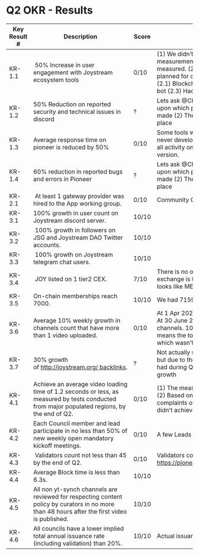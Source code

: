 # Q2 OKR - Results

| Key Result # | Description | Score | Comment |
| --- | --- | --- | --- |
| KR-1.1 |  50% Increase in user engagement with Joystream ecosystem tools | 0/10 | (1) We didn’t implement tools to automate the measurement and it's not clear what should be measured. (2) Some ecosystem tools were planned for development but never developed: (2.1) Blockchain Explorer (2.2) Validator payout bot (2.3) Hackathon   |
| KR-1.2  | 50% Reduction on reported security and technical issues in discord | ? | Lets ask @Chaos. Comment: (1) It’s not clear upon which period the comparison should be made (2) The actual measurement didn’t take place |
| KR-1.3  | Average response time on pioneer is reduced by 50% | 0/10 | Some tools were planned for development but never developed (1) Email notifications to track all activity on Pioneer. (2) Pioneer mobile version.  |
| KR-1.4  | 60% reduction in reported bugs and errors in Pioneer | ? | Lets ask @Chaos. Comment: (1) It’s not clear upon which period the comparison should be made (2) The actual measurement didn’t take place |
| KR-2.1 |  At least 1 gateway provider was hired to the App working group. | 0/10 | Community GW provider wasn’t hired |
| KR-3.1  | 100% growth in user count on Joystream discord server. | 10/10 |  |
| KR-3.2 |  100% growth in followers on JSG and Joystream DAO Twitter accounts. | 10/10 |  |
| KR-3.3 |  100% growth on Joystream telegram chat users. | 10/10 |  |
| KR-3.4 |  JOY listed on 1 tier2 CEX. | 7/10 | There is no official rule telling us which exchange is tier 2 and which one is tier 3. It looks like MEXC deserve to be 2.5 tier exchange. |
| KR-3.5 | On-chain memberships reach 7000. | 10/10 | We had 7159 memberships by 30 June 2023  |
| KR-3.6  | Average 10% weekly growth in channels count that have more than 1 video uploaded. | 0/10 | At 1 Apr 2023 we had 403 non empty channels. At 30 June 2023 we had 905 non empty channels. 10% weekly growth for 1 quarter means the total growth by 3 times (=1.1^12), which wasn’t actually achieved |
| KR-3.7  | 30% growth of http://joystream.org/ backlinks. | ? | Not actually sure how to collect this information but due to the massive marketing campaign we had during Q2 it’s much likely we achieved 30% growth   |
| KR-4.1  | Achieve an average video loading time of 1.2 seconds or less, as measured by tests conducted from major populated regions, by the end of Q2. | 0/10 | (1) The measurement tools were not introduced. (2) Based on my personal experience, and complaints of other community members, we didn’t achieve 1.2s target |
| KR-4.2  | Each Council member and lead participate in no less than 50% of new weekly open mandatory kickoff meetings. | 0/10 | A few Leads and CMs were inactive during Q2 |
| KR-4.3 |  Validators count not less than 45 by the end of Q2. | 0/10 | Validators count was set to 40 https://pioneerapp.xyz/#/proposals/preview/252  |
| KR-4.4 | Average Block time is less than 6.3s. | 10/10 |  |
| KR-4.5  | All non yt-synch channels are reviewed for respecting content policy by curators in no more than 48 hours after the first video is published. | 10/10 |  |
| KR-4.6  | All councils have a lower implied total annual issuance rate (including validation) than 20%. | 10/10 | Actual issuance is less than 5% |
